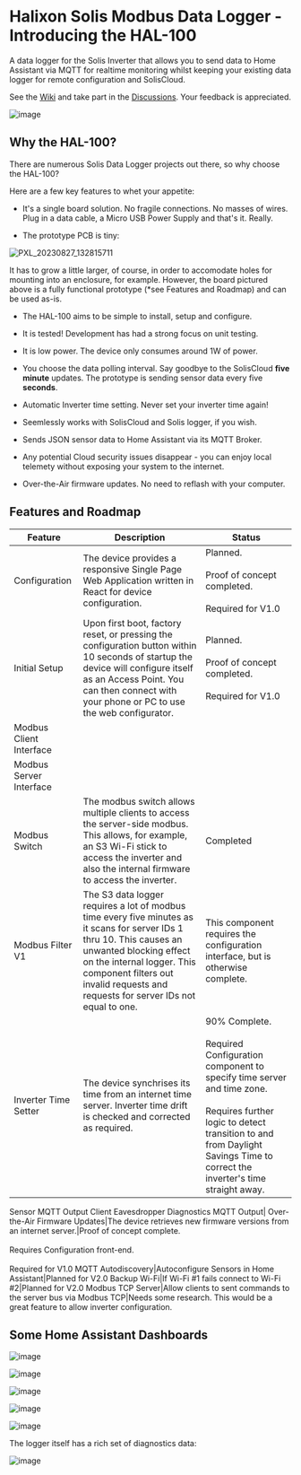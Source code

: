 # Halixon Solis Modbus Data Logger - Introducing the HAL-100

A data logger for the Solis Inverter that allows you to send data to Home Assistant via MQTT for realtime monitoring whilst keeping your existing data logger for remote configuration and SolisCloud.

See the [Wiki](https://github.com/bretmac/halixon-solis-modbus/wiki) and take part in the [Discussions](https://github.com/bretmac/halixon-solis-modbus/discussions).  Your feedback is appreciated.

![image](https://github.com/bretmac/halixon-solis-modbus/assets/44399243/86cea2ff-dac8-430c-b084-92027842754d)

## Why the HAL-100?

There are numerous Solis Data Logger projects out there, so why choose the HAL-100?

Here are a few key features to whet your appetite:

- It's a single board solution.  No fragile connections.  No masses of wires.  Plug in a data cable, a Micro USB Power Supply and that's it.  Really.

- The prototype PCB is tiny:
  
![PXL_20230827_132815711](https://github.com/bretmac/halixon-solis-modbus/assets/44399243/e72f43f9-5c7e-43f8-82d5-1380596a6228)

It has to grow a little larger, of course, in order to accomodate holes for mounting into an enclosure, for example.  However, the board pictured above is a fully functional prototype (*see Features and Roadmap) and can be used as-is.

- The HAL-100 aims to be simple to install, setup and configure.

- It is tested!  Development has had a strong focus on unit testing.

- It is low power.   The device only consumes around 1W of power.

- You choose the data polling interval.  Say goodbye to the SolisCloud **five minute** updates.  The prototype is sending sensor data every five **seconds**.

- Automatic Inverter time setting.  Never set your inverter time again!

- Seemlessly works with SolisCloud and Solis logger, if you wish.

- Sends JSON sensor data to Home Assistant via its MQTT Broker.

- Any potential Cloud security issues disappear - you can enjoy local telemety without exposing your system to the internet.

- Over-the-Air firmware updates.  No need to reflash with your computer.

 
## Features and Roadmap


Feature|Description|Status
---|---|---
Configuration|The device provides a responsive Single Page Web Application written in React for device configuration.|Planned.<br><br>Proof of concept completed.<br><br>Required for V1.0
Initial Setup|Upon first boot, factory reset, or pressing the configuration button within 10 seconds of startup the device will configure itself as an Access Point.  You can then connect with your phone or PC to use the web configurator.|Planned.<br><br>Proof of concept completed.<br><br>Required for V1.0
Modbus Client Interface|
Modbus Server Interface|
Modbus Switch|The modbus switch allows multiple clients to access the server-side modbus.  This allows, for example, an S3 Wi-Fi stick to access the inverter and also the internal firmware to access the inverter.|Completed
Modbus Filter V1|The S3 data logger requires a lot of modbus time every five minutes as it scans for server IDs 1 thru 10.  This causes an unwanted blocking effect on the internal logger.  This component filters out invalid requests and requests for server IDs not equal to one.|  This component requires the configuration interface, but is otherwise complete.
Inverter Time Setter|The device synchrises its time from an internet time server.  Inverter time drift is checked and corrected as required.|90% Complete.<br><br>Required Configuration component to specify time server and time zone.<br><br>Requires further logic to detect transition to and from Daylight Savings Time to correct the inverter's time straight away.
Sensor MQTT Output
Client Eavesdropper
Diagnostics MQTT Output|
Over-the-Air Firmware Updates|The device retrieves new firmware versions from an internet server.|Proof of concept complete.<br><br>Requires Configuration front-end.<br><br>Required for V1.0
MQTT Autodiscovery|Autoconfigure Sensors in Home Assistant|Planned for V2.0
Backup Wi-Fi|If Wi-Fi #1 fails connect to Wi-Fi #2|Planned for V2.0
Modbus TCP Server|Allow clients to sent commands to the server bus via Modbus TCP|Needs some research.  This would be a great feature to allow inverter configuration.

## Some Home Assistant Dashboards

![image](https://github.com/bretmac/halixon-solis-modbus/assets/44399243/88bc1e2e-1869-4257-a952-f50e442fe143)

![image](https://github.com/bretmac/halixon-solis-modbus/assets/44399243/40d064ba-f5d9-4137-9d57-fc75ebe5cbee)

![image](https://github.com/bretmac/halixon-solis-modbus/assets/44399243/f13c9e1e-b10f-4937-84f1-ec0e4db0a6b9)

![image](https://github.com/bretmac/halixon-solis-modbus/assets/44399243/999cf053-e936-4011-abbc-5887a81cffcd)

![image](https://github.com/bretmac/halixon-solis-modbus/assets/44399243/44ea2ccc-f743-4f4e-be24-03ad1a887011)


The logger itself has a rich set of diagnostics data:

![image](https://github.com/bretmac/halixon-solis-modbus/assets/44399243/3e173829-5933-4615-9041-bc07f55b4fda)

